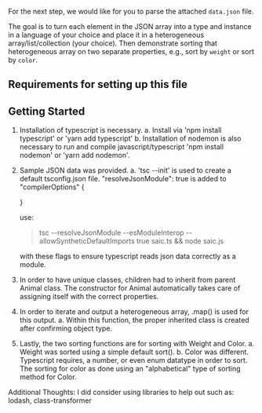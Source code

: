For the next step, we would like for you to parse the attached `data.json` file.

The goal is to turn each element in the JSON array into a type and instance in a language of your choice and place it in a heterogeneous array/list/collection (your choice). Then demonstrate sorting that heterogeneous array on two separate properties, e.g., sort by `weight` or sort by `color`.

## Requirements for setting up this file

## Getting Started

1. Installation of typescript is necessary.
   a. Install via 'npm install typescript' or 'yarn add typescript'
   b. Installation of nodemon is also necessary to run and compile javascript/typescript 'npm install nodemon' or 'yarn add nodemon'.



2. Sample JSON data was provided.
   a. 'tsc --init' is used to create a default tsconfig.json file. "resolveJsonModule": true is added to "compilerOptions" {

   }

   use:
   > tsc --resolveJsonModule --esModuleInterop --allowSyntheticDefaultImports true saic.ts && node saic.js
   > 
   with these flags to ensure typescript reads json data correctly as a module.

3. In order to have unique classes, children had to inherit from parent Animal class. The constructor for Animal automatically takes care of assigning itself with the correct properties.

4. In order to iterate and output a heterogeneous array, .map() is used for this output.
   a. Within this function, the proper inherited class is created after confirming object type.

5. Lastly, the two sorting functions are for sorting with Weight and Color.
   a. Weight was sorted using a simple default sort().
   b. Color was different. Typescript requires, a number, or even enum datatype in order to sort. The sorting for color as done using an "alphabetical" type of sorting method for Color.

Additional Thoughts:
I did consider using libraries to help out such as: lodash, class-transformer
